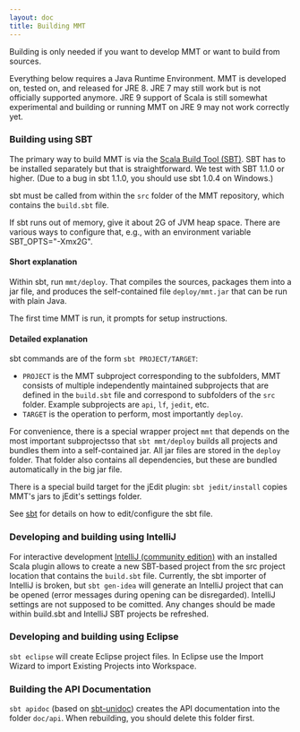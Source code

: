 ```yaml
---
layout: doc
title: Building MMT
---
```


Building is only needed if you want to develop MMT or want to build from sources.

Everything below requires a Java Runtime Environment.
MMT is developed on, tested on, and released for JRE 8.
JRE 7 may still work but is not officially supported anymore.
JRE 9 support of Scala is still somewhat experimental and building or running MMT on JRE 9 may not work correctly yet.

### Building using SBT

The primary way to build MMT is via the [Scala Build Tool (SBT)](http://www.scala-sbt.org/).
SBT has to be installed separately but that is straightforward.
We test with SBT 1.1.0 or higher. (Due to a bug in sbt 1.1.0, you should use sbt 1.0.4 on Windows.)

sbt must be called from within the `src` folder of the MMT repository, which contains the `build.sbt` file.

If sbt runs out of memory, give it about 2G of JVM heap space. There are various ways to configure that, e.g., with an environment variable SBT_OPTS="-Xmx2G".

#### Short explanation

Within sbt, run `mmt/deploy`. That compiles the sources, packages them into a jar file, and produces the self-contained file `deploy/mmt.jar` that can be run with plain Java.

The first time MMT is run, it prompts for setup instructions.

#### Detailed explanation

sbt commands are of the form `sbt PROJECT/TARGET`:

* `PROJECT` is the MMT subproject corresponding to the subfolders, MMT consists of multiple independently maintained subprojects that are defined in the `build.sbt` file and correspond to subfolders of the `src` folder. Example subprojects are `api`, `lf`, `jedit`, etc.
* `TARGET` is the operation to perform, most importantly `deploy`.

For convenience, there is a special wrapper project `mmt` that depends on the most important subprojectsso that `sbt mmt/deploy` builds all projects and bundles them into a self-contained jar.
All jar files are stored in the `deploy` folder.
That folder also contains all dependencies, but these are bundled automatically in the big jar file.

There is a special build target for the jEdit plugin: `sbt jedit/install` copies MMT's jars to jEdit's settings folder.

See [sbt](sbt.html) for details on how to edit/configure the sbt file.

### Developing and building using IntelliJ

For interactive development [IntelliJ (community edition)](https://www.jetbrains.com/idea/) with an installed Scala plugin allows to create a new SBT-based project from the src project location that contains the `build.sbt` file. 
Currently, the sbt importer of IntelliJ is broken, but `sbt gen-idea` will generate an IntelliJ project that can be opened (error messages during opening can be disregarded).
IntelliJ settings are not supposed to be comitted. Any changes should be made within build.sbt and IntelliJ SBT projects be refreshed.

### Developing and building using Eclipse

`sbt eclipse` will create Eclipse project files. In Eclipse use the Import Wizard to import Existing Projects into Workspace.

### Building the API Documentation

`sbt apidoc` (based on [sbt-unidoc](https://github.com/sbt/sbt-unidoc)) creates the API documentation into the folder `doc/api`.
When rebuilding, you should delete this folder first.

<!-- TODO adapt to git
The `svn:auto-props` svn property of the toplevel folder ensures that new files (e.g., html, css, and js) get proper MIME types when added to the repository. (Files with wrong mime types will not be properly served by the SVN webserver.) --> 
